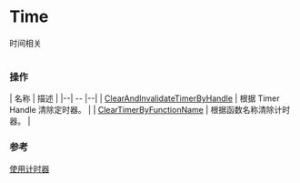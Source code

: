 # Time 

时间相关

![]()

### 操作  

| 名称 | 描述 |
|--| -- |--|
| [ClearAndInvalidateTimerByHandle](./clear-and-invalidate-timer-by-handle.md) | 根据 Timer Handle 清除定时器。 |
| [ClearTimerByFunctionName](./clear-timer-by-function-name.md) | 根据函数名称清除计时器。 |

### 参考
[使用计时器](https://docs.unrealengine.com/4.27/zh-CN/InteractiveExperiences/UseTimers/)